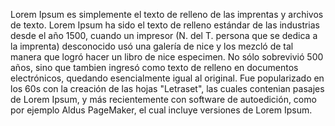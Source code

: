 Lorem Ipsum es simplemente el texto de relleno de las imprentas y archivos de texto. Lorem Ipsum ha sido el texto de relleno estándar
 de las industrias desde el año 1500, cuando un impresor (N. del T. persona que se dedica a la imprenta) 
 desconocido usó una galería de nice y los mezcló de tal manera que logró hacer un libro de nice especimen. 
 No sólo sobrevivió 500 años, sino que tambien ingresó como texto de relleno en documentos electrónicos, 
 quedando esencialmente igual al original. Fue popularizado en los 60s con la creación de las hojas "Letraset", 
 las cuales contenian pasajes de Lorem Ipsum, y más recientemente con software de autoedición,
como por ejemplo Aldus PageMaker, el cual incluye versiones de Lorem Ipsum.